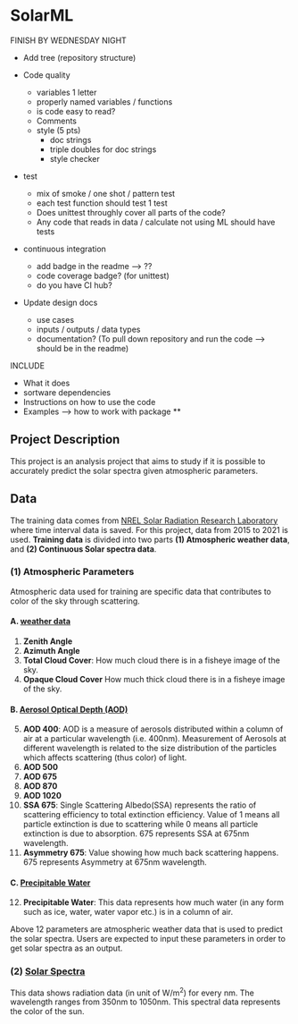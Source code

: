 # SolarML

FINISH BY WEDNESDAY NIGHT

- Add tree (repository structure)
- Code quality
   - variables 1 letter
   - properly named variables / functions
   - is code easy to read?
   - Comments 
   - style (5 pts)
      - doc strings
      - triple doubles for doc strings
      - style checker

- test
    - mix of smoke / one shot / pattern test
    - each test function should test 1 test
    - Does unittest throughly cover all parts of the code?
    - Any code that reads in data / calculate not using ML should have tests
 
- continuous integration
    - add badge in the readme --> ??
    - code coverage badge? (for unittest)
    - do you have CI hub?

- Update design docs
    - use cases
    - inputs / outputs / data types
    - documentation? (To pull down repository and run the code --> should be in the readme)
   
    


INCLUDE
- What it does
- sortware dependencies
- Instructions on how to use the code
- Examples --> how to work with package
**

## Project Description
This project is an analysis project that aims to study if it is possible to accurately predict the solar spectra given atmospheric parameters. 

## Data
The training data comes from [NREL Solar Radiation Research Laboratory](https://midcdmz.nrel.gov/apps/sitehome.pl?site=BMS) where time interval data is saved. For this project, data from 2015 to 2021 is used. **Training data** is divided into two parts **(1) Atmospheric weather data**, and **(2) Continuous Solar spectra data**. 

### (1) Atmospheric Parameters
Atmospheric data used for training are specific data that contributes to color of the sky through scattering. 

#### A. [weather data](https://midcdmz.nrel.gov/apps/day.pl?BMS)
1. **Zenith Angle** 
2. **Azimuth Angle**
3. **Total Cloud Cover**: How much cloud there is in a fisheye image of the sky.
4. **Opaque Cloud Cover** How much thick cloud there is in a fisheye image of the sky.

#### B. [Aerosol Optical Depth (AOD)](https://midcdmz.nrel.gov/apps/daily.pl?site=AODSRRL1S&start=20150701&yr=2021&mo=9&dy=19) <br>
5. **AOD 400**: AOD is a measure of aerosols distributed within a column of air at a particular wavelength (i.e. 400nm). Measurement of Aerosols at different wavelength is related to the size distribution of the particles which affects scattering (thus color) of light.
6. **AOD 500**
7. **AOD 675**
8. **AOD 870**
9. **AOD 1020**
10. **SSA 675**: Single Scattering Albedo(SSA) represents the ratio of scattering efficiency to total extinction efficiency. Value of 1 means all particle extinction is due to scattering while 0 means all particle extinction is due to absorption. 675 represents SSA at 675nm wavelength.
11. **Asymmetry 675**: Value showing how much back scattering happens. 675 represents Asymmetry at 675nm wavelength.

#### C. [Precipitable Water](https://midcdmz.nrel.gov/apps/daily.pl?site=PWVSRRL&live=1)

12. **Precipitable Water**: This data represents how much water (in any form such as ice, water, water vapor etc.) is in a column of air.

Above 12 parameters are atmospheric weather data that is used to predict the solar spectra. Users are expected to input these parameters in order to get solar spectra as an output.

### (2) [Solar Spectra](https://midcdmz.nrel.gov/apps/spectra.pl?BMS)

This data shows radiation data (in unit of W/m<sup>2</sup>) for every nm. The wavelength ranges from 350nm to 1050nm. This spectral data represents the color of the sun.


